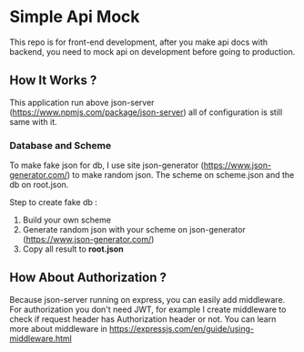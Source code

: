 # Simple Api Mock
This repo is for front-end development, after you make api docs with backend, you need to mock api on development before going to production.

## How It Works ?
This application run above json-server (https://www.npmjs.com/package/json-server) all of configuration is still same with it.

### Database and Scheme
To make fake json for db, I use site json-generator (https://www.json-generator.com/) to make random json. The scheme on scheme.json and the db on root.json.

Step to create fake db :
1. Build your own scheme
2. Generate random json with your scheme on json-generator (https://www.json-generator.com/)
3. Copy all result to **root.json**

## How About Authorization ?
Because json-server running on express, you can easily add middleware. For authorization you don't need JWT, for example I create middleware to check if request header has Authorization header or not. You can learn more about middleware in https://expressjs.com/en/guide/using-middleware.html